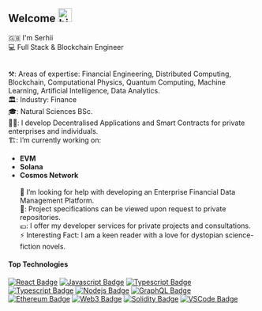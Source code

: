 ## Welcome <img src="https://user-images.githubusercontent.com/1303154/88677602-1635ba80-d120-11ea-84d8-d263ba5fc3c0.gif" width="28px" height="28px" alt="hi">


:uk: I'm Serhii <br>
💻  Full Stack & Blockchain Engineer <br> 
<br>

⚒️: Areas of expertise: Financial Engineering, Distributed Computing, Blockchain, Computational Physics, Quantum Computing, Machine Learning, Artificial Intelligence, Data Analytics.
<br> 🏛️: Industry: Finance
<br> 🎓: Natural Sciences BSc.
<br> 👷‍♂️: I develop Decentralised Applications and Smart Contracts for private enterprises and individuals.
<br> 🏗️: I’m currently working on: <br>
- **EVM** <br>
- **Solana** <br>
- **Cosmos Network** <br>
<br> 🤔 I’m looking for help with developing an Enterprise Financial Data Management Platform.
<br> 📓: Project specifications can be viewed upon request to private repositories.
<br> 💷: I offer my developer services for private projects and consultations.
<br> ⚡ Interesting Fact: I am a keen reader with a love for dystopian science-fiction novels.

#### Top Technologies

<!-- TODO: Make technologies links takes you to repositories -->

[![React Badge](https://img.shields.io/badge/-React-61DBFB?style=for-the-badge&labelColor=black&logo=react&logoColor=61DBFB)](#)
[![Javascript Badge](https://img.shields.io/badge/-Javascript-F0DB4F?style=for-the-badge&labelColor=black&logo=javascript&logoColor=F0DB4F)](#)
[![Typescript Badge](https://img.shields.io/badge/-Typescript-007acc?style=for-the-badge&labelColor=black&logo=typescript&logoColor=007acc)](#)
[![Typescript Badge](https://img.shields.io/badge/Python-3776AB?style=for-the-badge&amp;logo=python&amp;logoColor=white)](#)
[![Nodejs Badge](https://img.shields.io/badge/-Nodejs-3C873A?style=for-the-badge&labelColor=black&logo=node.js&logoColor=3C873A)](#)
[![GraphQL Badge](https://img.shields.io/badge/-GraphQl-e535ab?style=for-the-badge&labelColor=black&logo=node.js&logoColor=e535ab)](#) 
<br>
[![Ethereum Badge](https://img.shields.io/badge/Ethereum-3C3C3D?style=for-the-badge&amp;logo=ethereum&amp;logoColor=white)](#)
[![Web3 Badge](https://img.shields.io/badge/Web_3-F16822?style=for-the-badge&amp;logo=web3.js&amp;logoColor=white)](#)
[![Solidity Badge](https://img.shields.io/badge/Solidity-363636?style=for-the-badge&amp;logo=solidity&amp;logoColor=white)](#)
[![VSCode Badge](https://img.shields.io/badge/VS_Code-007ACC?style=for-the-badge&amp;logo=Visual-Studio-Code&amp;logoColor=white)](#)
